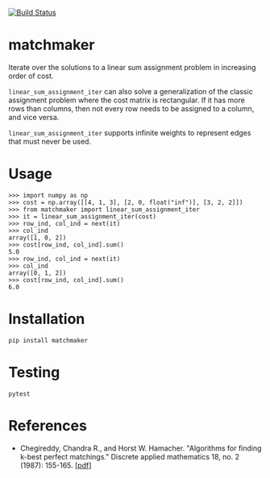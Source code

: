 [![Build
Status](https://travis-ci.org/louisabraham/matchmaker.svg?branch=master)](https://travis-ci.org/louisabraham/matchmaker)

# matchmaker

Iterate over the solutions to a linear sum assignment problem in
increasing order of cost.

`linear_sum_assignment_iter` can also solve a generalization of the
classic assignment problem where the cost matrix is rectangular. If it
has more rows than columns, then not every row needs to be assigned to a
column, and vice versa.

`linear_sum_assignment_iter` supports infinite weights to represent
edges that must never be used.

# Usage

``` pycon
>>> import numpy as np
>>> cost = np.array([[4, 1, 3], [2, 0, float("inf")], [3, 2, 2]])
>>> from matchmaker import linear_sum_assignment_iter
>>> it = linear_sum_assignment_iter(cost)
>>> row_ind, col_ind = next(it)
>>> col_ind
array([1, 0, 2])
>>> cost[row_ind, col_ind].sum()
5.0
>>> row_ind, col_ind = next(it)
>>> col_ind
array([0, 1, 2])
>>> cost[row_ind, col_ind].sum()
6.0
```

# Installation

    pip install matchmaker

# Testing

    pytest

# References

  - Chegireddy, Chandra R., and Horst W. Hamacher. "Algorithms for
    finding k-best perfect matchings." Discrete applied mathematics 18,
    no. 2 (1987): 155-165.
    [\[pdf\]](https://core.ac.uk/download/pdf/82129717.pdf)
